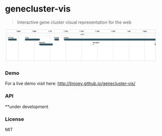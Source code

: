 # genecluster-vis

> Interactive gene cluster visual representation for the web

![0.0.1 screencap](ss.png)
### Demo
For a live demo visit here:
http://linjoey.github.io/genecluster-vis/
### API
**under development

### License
MIT
